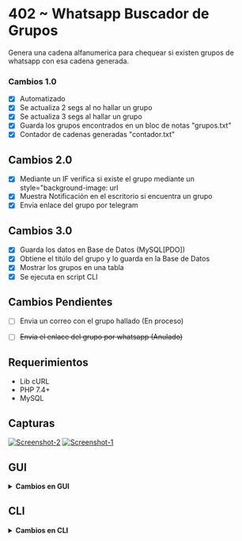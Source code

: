 # 402 ~ Whatsapp Buscador de Grupos
Genera una cadena alfanumerica para chequear si existen grupos de whatsapp con esa cadena generada.


### Cambios 1.0

- [x] Automatizado
- [x] Se actualiza 2 segs al no hallar un grupo
- [x] Se actualiza 3 segs al hallar un grupo
- [x] Guarda los grupos encontrados en un bloc de notas "grupos.txt"
- [x] Contador de cadenas generadas "contador.txt"

## Cambios 2.0
- [x] Mediante un IF verifica si existe el grupo mediante un style="background-image: url
- [x] Muestra Notificación en el escritorio si encuentra un grupo
- [x] Envia enlace del grupo por telegram

## Cambios 3.0
- [x] Guarda los datos en Base de Datos (MySQL[PDO])
- [x] Obtiene el titúlo del grupo y lo guarda en la Base de Datos
- [x] Mostrar los grupos en una tabla
- [x] Se ejecuta en script CLI

## Cambios Pendientes
- [ ] Envia un correo con el grupo hallado (En proceso)
- [ ] ~~Envia el enlace del grupo por whatsapp (Anulado)~~



## Requerimientos
* Lib cURL
* PHP 7.4+
* MySQL


## Capturas
<a href="https://ibb.co/8svpvVq"><img src="https://i.ibb.co/V9nZn8R/Screenshot-2.jpg" alt="Screenshot-2" border="0"></a>
<a href="https://imgbb.com/"><img src="https://i.ibb.co/pwRjCMz/Screenshot-1.jpg" alt="Screenshot-1" border="0"></a>



## GUI
<details>
<summary><b>Cambios en GUI</b></summary>
  
### Cambio 3.0
 * Los datos se almacenan en la base de datos
 * Se obtiene el titúlo del grupo y lo almacena en una variable llamada $fin para luego almacenarla en la db
 * Los datos se muestran en una tabla

### Cambio 2.0
 * Se creo la base de datos pero aún no se almacenaba información
 * Los datos se guardan en un bloc de notas en txt

### Cambio 1.0
 * Se creo una función nueva llamada telegramMsj(); (para enviar msj por telegram)
 * Ahora los grupos encontrados los envia al bot que hallas configurado en telegram. (+ info @BotFather)
</details>

## CLI
<details>
<summary><b>Cambios en CLI</b></summary>
  
 * Al ejecutar el script ```php index-cli.php``` guarda la cuenta de grupos chequeados y los grupos hallados.
 * Manda msj por telegram al hallar un grupo
 * El script queda en bucle hasta que el usuario lo cancele
 * La terminal se limpia luego de chequear un grupo y no deja texto basura en la terminal
 * Código optimizado para una mejor función del script
</details>
